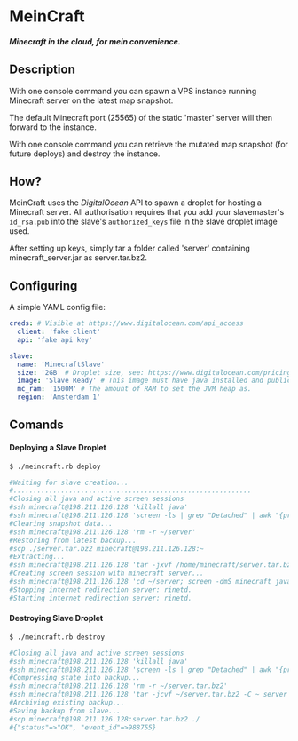 # MeinCraft 
##### Minecraft in the cloud, for mein convenience.

## Description
With one console command you can spawn a VPS instance running Minecraft server on the latest map snapshot.

The default Minecraft port (25565) of the static 'master' server will then forward to the instance.

With one console command you can retrieve the mutated map snapshot (for future deploys) and destroy the instance.

## How?
MeinCraft uses the *DigitalOcean* API to spawn a droplet for hosting a Minecraft server.
All authorisation requires that you add your slavemaster's `id_rsa.pub` into the slave's `authorized_keys` file in the slave droplet image used.

After setting up keys, simply tar a folder called 'server' containing minecraft_server.jar as server.tar.bz2.

## Configuring
A simple YAML config file:

```yaml
creds: # Visible at https://www.digitalocean.com/api_access
  client: 'fake client'
  api: 'fake api key'

slave:
  name: 'MinecraftSlave'
  size: '2GB' # Droplet size, see: https://www.digitalocean.com/pricing
  image: 'Slave Ready' # This image must have java installed and public keys added.
  mc_ram: '1500M' # The amount of RAM to set the JVM heap as.
  region: 'Amsterdam 1'
```

## Comands

#### Deploying a Slave Droplet
```bash
$ ./meincraft.rb deploy
```
```bash
#Waiting for slave creation...
#............................................................
#Closing all java and active screen sessions
#ssh minecraft@198.211.126.128 'killall java'
#ssh minecraft@198.211.126.128 'screen -ls | grep "Detached" | awk "{print $1}" | xargs -i screen -X -S {} quit'
#Clearing snapshot data...
#ssh minecraft@198.211.126.128 'rm -r ~/server'
#Restoring from latest backup...
#scp ./server.tar.bz2 minecraft@198.211.126.128:~
#Extracting...
#ssh minecraft@198.211.126.128 'tar -jxvf /home/minecraft/server.tar.bz2'
#Creating screen session with minecraft server...
#ssh minecraft@198.211.126.128 'cd ~/server; screen -dmS minecraft java -Xms1500M -Xmx1500M -jar minecraft_server.jar nogui'
#Stopping internet redirection server: rinetd.
#Starting internet redirection server: rinetd.
```

#### Destroying Slave Droplet
```bash
$ ./meincraft.rb destroy
```
```bash
#Closing all java and active screen sessions
#ssh minecraft@198.211.126.128 'killall java'
#ssh minecraft@198.211.126.128 'screen -ls | grep "Detached" | awk "{print $1}" | xargs -i screen -X -S {} quit'
#Compressing state into backup...
#ssh minecraft@198.211.126.128 'rm -r ~/server.tar.bz2'
#ssh minecraft@198.211.126.128 'tar -jcvf ~/server.tar.bz2 -C ~ server'
#Archiving existing backup...
#Saving backup from slave...
#scp minecraft@198.211.126.128:server.tar.bz2 ./
#{"status"=>"OK", "event_id"=>988755}
```
